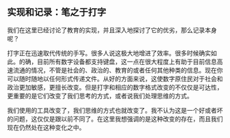 ## 实现和记录：笔之于打字

  我们在这里已经讨论了教育的实现，并且深入地探讨了它的优劣，那么记录本身呢？

  打字正在迅速取代传统的手写。很多人说这极大地增进了效率。很多时候确实如此。的确，目前所有数字设备都支持键盘，这一点在很大程度上有助于目前信息高速流通的情况，不管是社会的、政治的、教育的或者任何其他种类的信息。现在你可以随时随地以任何形式传递文件。从好的方面来说，这使数字原住民对于社会和政治更加敏感，更擅长改变。但是打字和相应的数字格式改变的不仅仅是可达性，更重要的是它们改变了我们思考的方式，或者说我们处理思维的方式。

  我们使用的工具改变了，我们思维的方式也就改变了。我不认为这是一个好或者坏的问题，这仅仅是跟以前不同了。在这里我想强调的是这种改变的存在，而且我们现在仍然处在这种变化之中。
